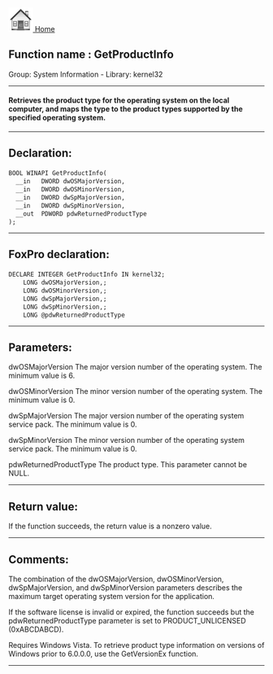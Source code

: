 [<img src="../../images/home.png"> Home ](https://github.com/VFPX/Win32API)  

## Function name : GetProductInfo
Group: System Information - Library: kernel32    
***  


#### Retrieves the product type for the operating system on the local computer, and maps the type to the product types supported by the specified operating system.
***  


## Declaration:
```foxpro  
BOOL WINAPI GetProductInfo(
  __in   DWORD dwOSMajorVersion,
  __in   DWORD dwOSMinorVersion,
  __in   DWORD dwSpMajorVersion,
  __in   DWORD dwSpMinorVersion,
  __out  PDWORD pdwReturnedProductType
);  
```  
***  


## FoxPro declaration:
```foxpro  
DECLARE INTEGER GetProductInfo IN kernel32;
	LONG dwOSMajorVersion,;
	LONG dwOSMinorVersion,;
	LONG dwSpMajorVersion,;
	LONG dwSpMinorVersion,;
	LONG @pdwReturnedProductType  
```  
***  


## Parameters:
dwOSMajorVersion 
The major version number of the operating system. The minimum value is 6.

dwOSMinorVersion 
The minor version number of the operating system. The minimum value is 0.

dwSpMajorVersion 
The major version number of the operating system service pack. The minimum value is 0.

dwSpMinorVersion 
The minor version number of the operating system service pack. The minimum value is 0.

pdwReturnedProductType 
The product type. This parameter cannot be NULL.
  
***  


## Return value:
If the function succeeds, the return value is a nonzero value.  
***  


## Comments:
The combination of the dwOSMajorVersion, dwOSMinorVersion, dwSpMajorVersion, and dwSpMinorVersion parameters describes the maximum target operating system version for the application.  
  
If the software license is invalid or expired, the function succeeds but the pdwReturnedProductType parameter is set to PRODUCT_UNLICENSED (0xABCDABCD).  
  
Requires Windows Vista. To retrieve product type information on versions of Windows prior to 6.0.0.0, use the GetVersionEx function.  
  
***  

